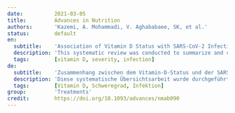 ```yaml
---
date:          2021-03-05
title:         Advances in Nutrition
authors:       'Kazemi, A. Mohammadi, V. Aghababaee, SK, et al.'
status:        default
en:
  subtitle:    'Association of Vitamin D Status with SARS-CoV-2 Infection or COVID-19 Severity: A Systematic Review and Meta-analysis'
  description: 'This systematic review was conducted to summarize and clarify the evidence on the association between 25-hydroxyvitamin-D [25(OH)D] concentrations and coronavirus disease 2019 (COVID-19) risk and outcomes. PubMed, Scopus, and Web of Science databases and Google Scholar were searched up to 26 November 2020. All retrospective and prospective cohort, cross-sectional, case-control, and randomized controlled trial studies that investigated the relation between 25(OH)D and severe acute respiratory syndrome coronavirus 2 (SARS-CoV-2) infection and COVID-19 severity were included. Thirty-nine studies were included in the current systematic review. In studies that were adjusted and nonadjusted for confounders there was a higher risk of SARS-CoV-2 infection in the vitamin D deficiency (VDD) group. Fifteen studies evaluated associations between VDD and composite severity. In the studies that were adjusted and nonadjusted for confounders there was a higher severity in the VDD group. Analysis of studies with crude OR, and adjusted studies that used the Cox survival method indicated a significant association of VDD with mortality, while in adjusted studies that used logistic regression, no relation was observed. The results of studies that examined relations between VDD and intensive care unit (ICU) admission, pulmonary complications, hospitalization, and inflammation were inconsistent. In conclusion, although studies were heterogeneous in methodological and statistical approach, most of them indicated a significant relation between 25(OH)D and SARS-CoV-2 infection, COVID-19 composite severity, and mortality. With regard to infection, caution should be taken in interpreting the results, due to inherent study limitations. For ICU admission, inflammation, hospitalization, and pulmonary involvement, the evidence is currently inconsistent and insufficient.'
  tags:        [vitamin D, severity, infection]
de:
  subtitle:    'Zusammenhang zwischen dem Vitamin-D-Status und der SARS-CoV-2-Infektion oder dem Schweregrad von COVID-19: Eine systematische Überprüfung und Meta-Analyse'
  description: 'Diese systematische Übersichtsarbeit wurde durchgeführt, um die Evidenz über den Zusammenhang zwischen 25-Hydroxyvitamin-D [25(OH)D]-Konzentrationen und dem Risiko und den Ergebnissen der Coronavirus-Krankheit 2019 (COVID-19) zusammenzufassen und zu klären. Die Datenbanken PubMed, Scopus und Web of Science sowie Google Scholar wurden bis zum 26. November 2020 durchsucht. Eingeschlossen wurden alle retrospektiven und prospektiven Kohorten-, Querschnitts-, Fall-Kontroll- und randomisierten kontrollierten Studien, die den Zusammenhang zwischen 25(OH)D und der Infektion mit dem schweren akuten respiratorischen Syndrom Coronavirus 2 (SARS-CoV-2) und dem Schweregrad von COVID-19 untersuchten. Neununddreißig Studien wurden in die aktuelle systematische Überprüfung einbezogen. In den bereinigten und nicht bereinigten Studien wurde ein höheres Risiko für eine SARS-CoV-2-Infektion in der Gruppe mit Vitamin-D-Mangel (VDD) festgestellt. Fünfzehn Studien untersuchten den Zusammenhang zwischen VDD und dem Schweregrad der Erkrankung. In den bereinigten Studien und den nicht um Störfaktoren bereinigten Studien war der Schweregrad in der VDD-Gruppe höher. Die Analyse von Studien mit rohem OR und angepassten Studien, die die Cox-Überlebensmethode verwendeten, deutete auf einen signifikanten Zusammenhang zwischen VDD und Mortalität hin, während in angepassten Studien, die logistische Regression verwendeten, kein Zusammenhang beobachtet wurde. Die Ergebnisse der Studien, die den Zusammenhang zwischen VDD und der Aufnahme auf der Intensivstation, pulmonalen Komplikationen, Krankenhausaufenthalten und Entzündungen untersuchten, waren uneinheitlich. Zusammenfassend lässt sich sagen, dass die meisten Studien trotz ihrer methodischen und statistischen Heterogenität einen signifikanten Zusammenhang zwischen 25(OH)D und der SARS-CoV-2-Infektion, dem COVID-19-Schweregrad und der Sterblichkeit aufwiesen. In Bezug auf die Infektion ist bei der Interpretation der Ergebnisse aufgrund der inhärenten Studienbeschränkungen Vorsicht geboten. Für die Aufnahme auf der Intensivstation, die Entzündung, den Krankenhausaufenthalt und die Lungenbeteiligung ist die Evidenz derzeit uneinheitlich und unzureichend.' 
  tags:        [Vitamin D, Schweregrad, Infektion]
group:         'Treatments'
credit:        https://doi.org/10.1093/advances/nmab090
---
```

